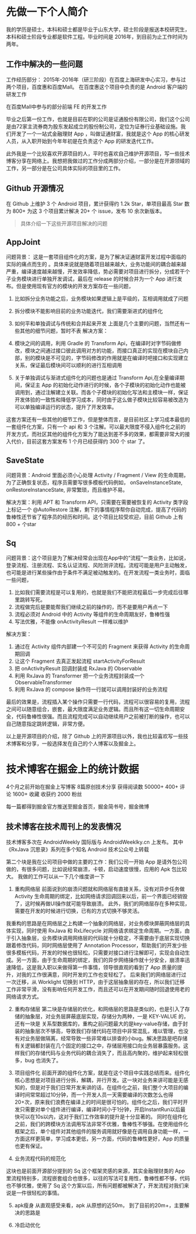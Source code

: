 
# 先做一下个人简介

我的学历是硕士，本科和硕士都是毕业于山东大学，硕士阶段是报送本校研究生，本科和硕士阶段专业都是软件工程。毕业时间是 2016年，到目前为止工作时间为两年。

## 工作中解决的一些问题

工作经历部分： 2015年-2016年（研三阶段）在百度上海研发中心实习，参与过两个项目，百度惠和百度Mall。
在百度惠这个项目中负责的是 Android 客户端的研发工作

在百度Mall中参与的部分前端 FE 的开发工作

毕业之后第一份工作，也就是目前在职的公司是证通股份有限公司，我们这个公司是由72家主流券商为股东发起成立的股份制公司，定位为证券行业基础设施。我们开发了一个一站式金融理财 App ，叫做证通财富，我就是这个 App 的核心研发人员，从入职开始到今年年初是在负责这个 App 的研发迭代工作。

此外我是一个比较喜欢开源项目的人，平时也喜欢自己维护开源项目，写一些技术博客分享在网络上。我想把我做过的工作分成两部分介绍，一部分是在开源领域的工作，另一部分是在公司具体实际的项目里的工作。

## Github 开源情况

在 Github 上维护 3 个 Android 项目，累计获得约 1.2k Star，单项目最高 Star 数为 800+
为这 3 个项目累计解决 20+ 个 issue，发布 10 余次新版本。

> 具体介绍一下这些开源项目解决的问题

## AppJoint

问题背景： 这是一套项目组件化的方案，是为了解决证通财富开发过程中面临的实际的痛点而生的  。具体来说就是随着项目越来越大，业务功能间的耦合越来越严重，编译速度越来越慢，开发效率降低，势必需要对项目进行拆分，分成若干个子业务模块进行单独开发调试，最后在 release 的时候合并为一个 App 进行发布。但是使用现有官方的模块的开发方案存在一些问题，
1. 比如拆分业务功能之后，业务模块如果逻辑上是平级的，互相调用就成了问题
2. 拆分模块不能影响目前的业务功能迭代，我们需要渐进式的组件化
3. 如何平和单独调试与传统和合并起来开发
上面是几个主要的问题，当然还有一些其他的细节问题，暂时不表
解决方案：
1. 模块之间的调用，利用 Gradle 的 Transform Api，在编译时对字节码做修改，模块之间通过接口彼此调用对方的功能，而接口真正的实现在模块自己内部，别的模块是不可见的，字节码修改的作用就是在编译时吧接口和实现建立关系，保证最后模块间可以顺利的进行互相调用

2. 关于单独调试与渐进式组件化的问题也是通过 Transform Api,在全量编译期间，保证主 App 的初始化动作进行的时候，各个子模块的初始化动作也能被调用到，通过注解建立关联。而各个子模块的初始化写法和主模块一样，保证开发体验的一致性和降低学习成本，同时由于这么做子模块比较容易被改造为可以单独编译运行的状态，提升了开发效率。

这套方案还有一些其他的细节工作，但是整体而言，是目前社区上学习成本最低的一套组件化方案，只有一个 api 和 3 个注解。可以最大限度不侵入组件化之前的开发方式，而社区其他的组件化方案为了能达到差不多的效果，都需要非常大的接入代价，目前这套方案发布 1 个月已经获得约 300 个 star 了。

## SaveState

问题背景：Android 里面必须小心处理 Activity / Fragment / View 的生命周期，为了正确恢复状态，程序员需要写很多模板代码例如， onSaveInstanceState, onRestoreInstanceState, 非常繁琐，而且维护不易。

解决方案：利用 APT 和 Transform API，只需要在需要被恢复的 Activity 类字段上标记一个 @AutoRestore 注解，剩下的事情程序帮你自动完成，提高了代码的鲁棒性还节省了程序员的经历和时间。这个项目比较受欢迎，目前 Github 上有800 + 个star

## Sq

问题背景：这个项目是为了解决经常会出现在App中的“流程”一类业务，比如说，登录流程、注册流程、实名认证流程、风险测评流程。流程可能是用户主动触发，也可能是进行某些操作由于条件不满足被动触发的。在开发流程一类业务时，面临一些问题，
1. 比如我们需要流程是可以复用的，也就是我们不能把流程最后一步完成后往哪里跳转写死。
2. 流程做完后是要能帮我们继续之前的操作的，而不是要用户再点一下
3. 流程必须对 Android 中的 Activity 等组件的生命周期友好，鲁棒性强
4. 写法优雅，不能像 onActivityResult 一样难以维护


解决方案：
1. 通过在 Activity 组件内部建一个不可见的 Fragment 来获得 Activity 的生命周期回调
2. 让这个 Fragment 去真正发起流程 startActivityForResult
3. 把 onActivityResult 回调封装成 RxJava 的 Observable
4. 利用 RxJava 的 Transformer 把一个业务流程封装成一个 ObservableTransformer
5. 利用 RxJava 的 compose 操作符一行就可以调用封装好的业务流程

最后的效果是，流程插入某个操作只需要一行代码，流程可以很容易的复用，流程之间可以随意组合，嵌套，最大限度满足业务逻辑。而且所有这一切生命周期安全，代码鲁棒性很强。而且流程完成可以自动继续用户之前被打断的操作，也可以自己随意指定跳转逻辑，非常方便。


以上是开源项目的介绍，除了 Github 上的开源项目以外，我也比较喜欢写一些技术博客和分享，一般选择发在自己的个人博客以及掘金上。

# 技术博客在掘金上的统计数据

4个月之前开始在掘金上写博客
8篇原创技术分享
获得阅读数 50000+
400+ 评论
1600+ 收藏
收获约 2000 粉丝

每一篇都得到掘金官方推送至掘金首页，掘金简书号，掘金微博

## 技术博客在技术周刊上的发表情况

技术博客多次在 AndroidWeekly 国际版与 AndroidWeeklky.cn 上发布。
其中《RxJava 沉思录》系列在多个知名 Android 技术公众号上转载



第二个块是我在公司项目中做的主要的工作：我们公司一开始 App 是请外包公司做的，有很多问题，比如说经常崩溃，卡顿，启动速度很慢，应用的 Apk 包比较大。
我做的工作可以从一下几个维度讲一下

1. 重构网络层
前面说到的崩溃问题就和网络层有直接关系，没有对异步任务做 Activity 生命周期的绑定，比如网络请求回调回来以后，前一个界面已经销毁了，这时候再做UI操作就可能导致崩溃。
此外，我们的网络层存在多种实现，需要在开发的时候进行切换，已有的方式切换不够灵活。

我重构的思路是在网络层之上构建一个抽象的网络层，对业务模块屏蔽网络层的具体实现，同时使用 RxJava 和 RxLifecycle 对网络请求绑定生命周期。一方面，由于引入抽象层，业务模块调用网络层的代码就十分稳定，不需要由于底层实现切换跟着修改代码，同时网络层使用了 Annotation Processor，帮助我们的开发少些很多模板代码，开发的时候也很轻松，只需要对接口进行注解即可，实现会自动生成。另一方面，由于生命周期的绑定，我们的异步网络操作就十分安全，崩溃率迅速降低，这是我入职以来做得第一件事情，领导很直观的看到了 App 质量的提升，对我的工作很满意，同时开发的工作也变轻松了。
后来我们的网络层进行过一次迁移，从 Worklight 切换到 HTTP，由于这层抽象层的存在，所以我们迁移工作非常平滑，没有影响任何开发工作，而且还可以在开发期间随时回退使用老的网络请求方式。

2. 重构存储层
第二块是存储层的优化，和网络层的思路是类似的，也是引入了存储的抽象层，对业务层屏蔽底层实现，存储分为两种，一是 KEY-VALUE 的，还有一块是 关系型数据库的，重构之前问题最大的是key-value存储，由于封装的抽象层次不够高，导致我们存储代码在项目中非常混乱，难以管理，也没有对业务层做隔离，经常导致一些非常难以排查的小bug。解决思路是吧存储有关逻辑都封装在几个固定的接口之中，存储层用接口向业务层暴露服务。这样我们的存储代码与业务代码的耦合消失了，而且高内聚的，维护起来轻松很多，bug 也消失了。


3. 项目组件化
前面开源的组件化方案，就是在这个项目中实践总结而来。组件化核心思想是对项目进行分拆，解耦，并行开发。这一块对业务来讲可能是无感知的，但是对于我们日常开发来讲的话，在组件化之前，我们整个大项目的编译时间常常超过10分钟，而一个开发人员一天需要编译的次数怎么也得20+次，原来我们浪费在编译上的时间是很可怕的。组件化之后，我们平时开发只需要对单个组件进行编译，编译时间小于1分钟，开启InstantRun以后最快可以在10s以内，这对于我们工作效率的提升是十分显著的。
同时在组件化之前，我们的跨模块方法调用写法非常不优雅，鲁棒性不够强。在使用组件化框架之后，单个组件对其他组件的服务调用就好像是在调用自身功能一样，一方面这样更简单，学习成本更低，另一方面，代码的鲁棒性更好，App 的质量也更有保证。

4. 业务流程代码的规范化

这块也是前面开源部分提到的 Sq 这个框架灵感的来源，其实金融理财类的 App 里流程特别多，流程嵌套组合也很多，以往的写法可复用性，鲁棒性都不够，代码也不够优雅，使用了 Sq 这个方案以后，所有问题都被解决了，开发流程对我们来说是一件很轻松的事情。

5. apk瘦身
从直观感受来看，apk 从原想的近50m， 到了目前的20m+，主要解决的思路是

6. 冷启动优化